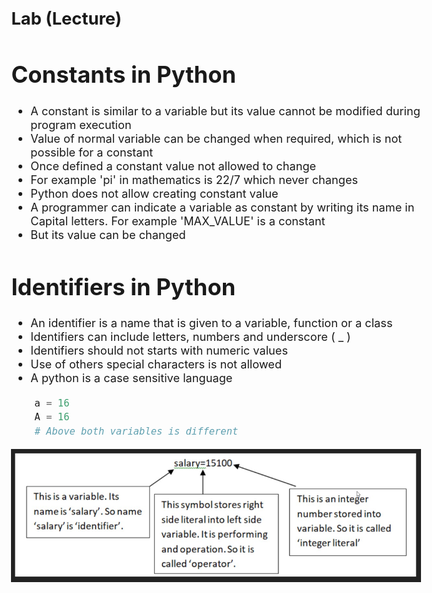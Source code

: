 ## Lab (Lecture)

# Constants in Python
-  A constant is similar to a variable but its value cannot be modified during program execution
- Value of normal variable can be changed when required, which is not possible for a constant
- Once defined a constant value not allowed to change
- For example 'pi' in mathematics is 22/7 which never changes
- Python does not allow creating constant value
- A programmer can indicate a variable as constant by writing its name in Capital letters. For example 'MAX_VALUE' is a constant
- But its value can be changed

# Identifiers in Python
- An identifier is a name that is given to a variable, function or a class
- Identifiers can include letters, numbers and underscore ( _ )
- Identifiers should not starts with numeric values
- Use of others special characters is not allowed
- A python is a case sensitive language

```python
    a = 16
    A = 16
    # Above both variables is different
```

![Identifier](Identifier.jpg)

<style>
    body{
        zoom: 130%
    }